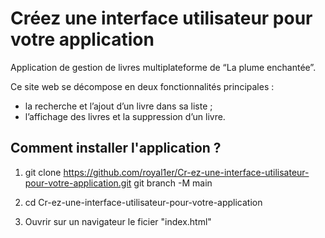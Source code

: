 # Créez une interface utilisateur pour votre application

Application de gestion de livres multiplateforme de “La plume enchantée”.

Ce site web se décompose en deux fonctionnalités principales :

* la recherche et l’ajout d’un livre dans sa liste ;
* l’affichage des livres et la suppression d’un livre.

## Comment installer l'application ?

1. git clone https://github.com/royal1er/Cr-ez-une-interface-utilisateur-pour-votre-application.git
git branch -M main

2. cd Cr-ez-une-interface-utilisateur-pour-votre-application

3. Ouvrir sur un navigateur le ficier "index.html"